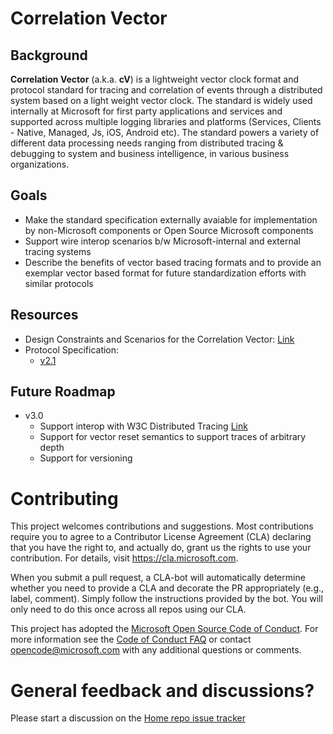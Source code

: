 
# Correlation Vector

## Background

**Correlation Vector** (a.k.a. **cV**) is a  lightweight vector clock format and protocol standard for tracing and correlation of events through a distributed system based on a light weight vector clock.
The standard is widely used internally at Microsoft for first party applications and services and supported across multiple logging libraries and platforms (Services, Clients - Native, Managed, Js, iOS, Android etc). The standard powers a variety of different data processing needs ranging from distributed tracing & debugging to system and business intelligence, in various business organizations.

## Goals

- Make the standard specification externally avaiable for implementation by non-Microsoft components or Open Source Microsoft components
- Support wire interop scenarios b/w Microsoft-internal and external tracing systems
- Describe the benefits of vector based tracing formats and to provide an exemplar vector based format for future standardization efforts with similar protocols

## Resources

- Design Constraints and Scenarios for the Correlation Vector: [Link](Scenarios.md)
- Protocol Specification:
  - [v2.1](cV%20-%202.1.md)

## Future Roadmap

- v3.0
  - Support interop with W3C Distributed Tracing [Link](https://github.com/w3c/distributed-tracing)
  - Support for vector reset semantics to support traces of arbitrary depth
  - Support for versioning

# Contributing

This project welcomes contributions and suggestions.  Most contributions require you to agree to a
Contributor License Agreement (CLA) declaring that you have the right to, and actually do, grant us
the rights to use your contribution. For details, visit https://cla.microsoft.com.

When you submit a pull request, a CLA-bot will automatically determine whether you need to provide
a CLA and decorate the PR appropriately (e.g., label, comment). Simply follow the instructions
provided by the bot. You will only need to do this once across all repos using our CLA.

This project has adopted the [Microsoft Open Source Code of Conduct](https://opensource.microsoft.com/codeofconduct/).
For more information see the [Code of Conduct FAQ](https://opensource.microsoft.com/codeofconduct/faq/) or
contact [opencode@microsoft.com](mailto:opencode@microsoft.com) with any additional questions or comments.


# General feedback and discussions?
Please start a discussion on the [Home repo issue tracker](https://github.com/Microsoft/CorrelationVector-Java/issues)
